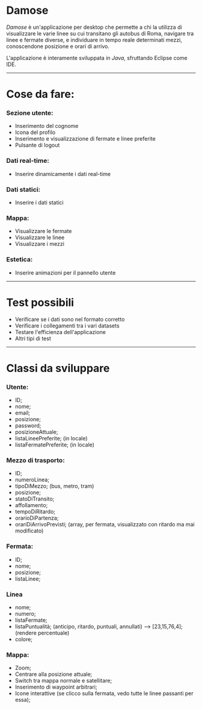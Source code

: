 # Damose
*Damose* è un'applicazione per desktop che permette a chi la utilizza di visualizzare le varie linee su cui transitano gli autobus di Roma, navigare tra linee e fermate diverse, e individuare in tempo reale determinati mezzi, conoscendone posizione e orari di arrivo.

L'applicazione è interamente sviluppata in *Java*, sfruttando Eclipse come IDE. 

___

# Cose da fare:

### Sezione utente:
- Inserimento del cognome
- Icona del profilo
- Inserimento e visualizzazione di fermate e linee preferite
- Pulsante di logout

### Dati real-time:
- Inserire dinamicamente i dati real-time

### Dati statici:
- Inserire i dati statici

### Mappa:
- Visualizzare le fermate
- Visualizzare le linee
- Visualizzare i mezzi

### Estetica:
- Inserire animazioni per il pannello utente
___

# Test possibili

- Verificare se i dati sono nel formato corretto
- Verificare i collegamenti tra i vari datasets
- Testare l'efficienza dell'applicazione
- Altri tipi di test

___

# Classi da sviluppare

### Utente:
- ID;
- nome;
- email;
- posizione;
- password;
- posizioneAttuale;
- listaLineePreferite; (in locale)
- listaFermatePreferite; (in locale)

### Mezzo di trasporto:
- ID;
- numeroLinea;
- tipoDiMezzo; (bus, metro, tram)
- posizione;
- statoDiTransito;
- affollamento;
- tempoDiRitardo;
- orarioDiPartenza;
- orariDiArrivoPrevisti; (array, per fermata, visualizzato con ritardo ma mai modificato)

### Fermata:
- ID;
- nome; 
- posizione;
- listaLinee;

### Linea
- nome;
- numero;
- listaFermate;
- listaPuntualità; (anticipo, ritardo, puntuali, annullati) —> [23,15,76,4]; (rendere percentuale)
- colore;

### Mappa:
- Zoom;
- Centrare alla posizione attuale;
- Switch tra mappa normale e satellitare;
- Inserimento di waypoint arbitrari;
- Icone interattive (se clicco sulla fermata, vedo tutte le linee passanti per essa);